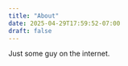 ```yaml
---
title: "About"
date: 2025-04-29T17:59:52-07:00
draft: false
---
```


Just some guy on the internet.
